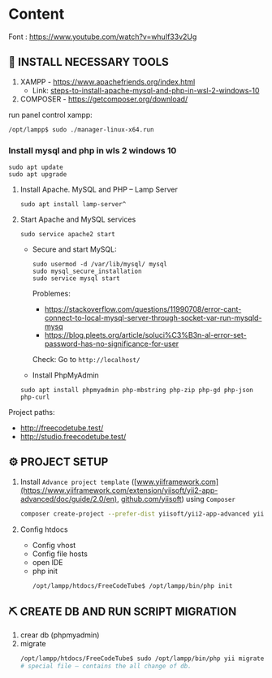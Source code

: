 # Content

Font : https://www.youtube.com/watch?v=whuIf33v2Ug

## :rocket: INSTALL NECESSARY TOOLS

1) XAMPP - https://www.apachefriends.org/index.html
    - Link: [steps-to-install-apache-mysql-and-php-in-wsl-2-windows-10](https://www.how2shout.com/how-to/steps-to-install-apache-mysql-and-php-in-wsl-2-windows-10.html) 
2) COMPOSER - https://getcomposer.org/download/

run panel control xampp:
```bash
/opt/lampp$ sudo ./manager-linux-x64.run
```

### Install mysql and php in wls 2 windows 10

```
sudo apt update
sudo apt upgrade
```

1)  Install Apache. MySQL and PHP – Lamp Server

    ```
    sudo apt install lamp-server^
    ```

2) Start Apache and MySQL services

    ```
    sudo service apache2 start
    ```

    - Secure and start MySQL:

        ```
        sudo usermod -d /var/lib/mysql/ mysql
        sudo mysql_secure_installation
        sudo service mysql start
        ```
        Problemes:
        - https://stackoverflow.com/questions/11990708/error-cant-connect-to-local-mysql-server-through-socket-var-run-mysqld-mysq
        - https://blog.pleets.org/article/soluci%C3%B3n-al-error-set-password-has-no-significance-for-user

        Check: Go to `http://localhost/`

    - Install PhpMyAdmin

    ```
    sudo apt install phpmyadmin php-mbstring php-zip php-gd php-json php-curl
    ```




Project paths: 
- http://freecodetube.test/
- http://studio.freecodetube.test/

## :gear: PROJECT SETUP

1) Install `Advance project template` ([www.yiiframework.com](https://www.yiiframework.com/extension/yiisoft/yii2-app-advanced/doc/guide/2.0/en), [github.com/yiisoft](https://github.com/yiisoft/yii2-app-advanced/blob/master/docs/guide/README.md)) using  `Composer`
    ```bash
    composer create-project --prefer-dist yiisoft/yii2-app-advanced yii-application
    ```

2) Config htdocs
    - Config vhost
    - Config file hosts
    - open IDE
    - php init
        ```
        /opt/lampp/htdocs/FreeCodeTube$ /opt/lampp/bin/php init
        ```

## :pick: CREATE DB AND RUN SCRIPT MIGRATION
1) crear db (phpmyadmin)
2) migrate
    ```bash
    /opt/lampp/htdocs/FreeCodeTube$ sudo /opt/lampp/bin/php yii migrate
    # special file – contains the all change of db.
    ```

